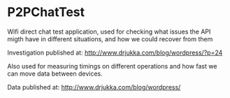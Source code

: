 # P2PChatTest

Wifi direct chat test application, used for checking what issues the API migth have in different situations, and how we could recover from them

Investigation published at: http://www.drjukka.com/blog/wordpress/?p=24 

Also used for measuring timings on different operations and how fast we can move data between devices.

Data published at: http://www.drjukka.com/blog/wordpress/

